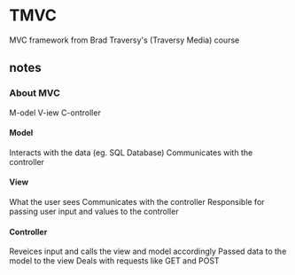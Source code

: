 # TMVC

MVC framework from Brad Traversy's (Traversy Media) course

## notes

### About MVC

M-odel
V-iew
C-ontroller

#### Model

Interacts with the data (eg. SQL Database)
Communicates with the controller

#### View

What the user sees
Communicates with the controller
Responsible for passing user input and values to the controller

#### Controller

Reveices input and calls the view and model accordingly
Passed data to the model to the view
Deals with requests like GET and POST
